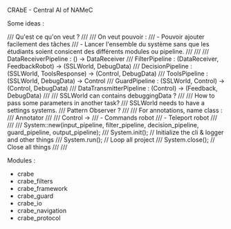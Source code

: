 CRAbE - Central AI of NAMeC

Some ideas : 

/// Qu'est ce qu'on veut ?
///
/// On veut pouvoir :
/// - Pouvoir ajouter facilement des tâches
/// - Lancer l'ensemble du système sans que les étudiants soient consicent des différents modules ou pipeline.
///
///
/// DataReceiverPipeline : () -> DataReceiver
/// FilterPipeline : (DataReceiver, FeedbackRobot) -> (SSLWorld, DebugData)
/// DecisionPipeline : (SSLWorld, ToolsResponse) -> (Control, DebugData)
/// ToolsPipeline : (SSLWorld, DebugData) -> Control
/// GuardPipeline : (SSLWorld, Control) -> (Control, DebugData)
/// DataTransmitterPipeline : (Control) -> (Feedback, DebugData)
///
/// SSLWorld can contains debuggingData ?
///
/// How to pass some parameters in another task?
/// SSLWorld needs to have a settings systems.
/// Pattern Observer ?
///
/// For annotations, name class :
/// Annotator
///
/// Control ->
/// - Commands robot
/// - Teleport robot
///
///
/// System::new(input_pipeline, filter_pipeline, decision_pipeline, guard_pipeline, output_pipeline);
/// System.init(); // Initialize the cli & logger and other things
/// System.run(); // Loop all project
/// System.close(); // Close all things
///
///

Modules :
- crabe
- crabe_filters
- crabe_framework
- crabe_guard
- crabe_io
- crabe_navigation
- crabe_protocol
